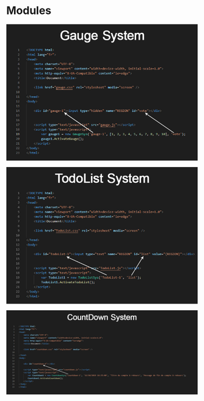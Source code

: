 # Modules

![alt text](https://github.com/AlexBelin/Modules2/blob/master/screen_gauge_3.jpg?raw=true)

![alt text](https://github.com/AlexBelin/Modules2/blob/master/screen_TodoList.jpg?raw=true)

![alt text](https://github.com/AlexBelin/Modules2/blob/master/screen_countdown.jpg?raw=true)

